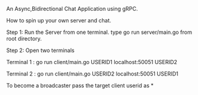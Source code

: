 An Async,Bidirectional Chat Application using gRPC.

How to spin up your own server and chat.

Step 1: Run the Server from one terminal. type go run server/main.go from root directory.

Step 2: Open two terminals

Terminal 1 : go run client/main.go USERID1 localhost:50051 USERID2

Terminal 2 : go run client/main.go USERID2 localhost:50051 USERID1


To become a broadcaster pass the target client userid as *